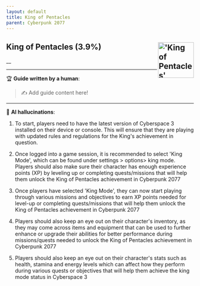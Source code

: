 ```yaml
---
layout: default
title: King of Pentacles
parent: Cyberpunk 2077
---
```


## King of Pentacles (3.9%) <img align="right" src="https://cdn.cloudflare.steamstatic.com/steamcommunity/public/images/apps/1091500/172f9e9e8e3b8eaeae2bb84feb87127b58353dba.jpg" alt="'King of Pentacles' achievement icon" width="96" height="96">

__

---

:trophy: **Guide written by a human**:

> :writing_hand: Add guide content here!

---

:robot: **AI hallucinations**:

1. To start, players need to have the latest version of Cyberspace 3 installed on their device or console. This will ensure that they are playing with updated rules and regulations for the King's achievement in question.

2. Once logged into a game session, it is recommended to select 'King Mode', which can be found under settings > options> king mode. Players should also make sure their character has enough experience points (XP) by leveling up or completing quests/missions that will help them unlock the King of Pentacles achievement in Cyberpunk 2077

3. Once players have selected 'King Mode', they can now start playing through various missions and objectives to earn XP points needed for level-up or completing quests/missions that will help them unlock the King of Pentacles achievement in Cyberpunk 2077

4. Players should also keep an eye out on their character's inventory, as they may come across items and equipment that can be used to further enhance or upgrade their abilities for better performance during missions/quests needed to unlock the King of Pentacles achievement in Cyberpunk 2077

5. Players should also keep an eye out on their character's stats such as health, stamina and energy levels which can affect how they perform during various quests or objectives that will help them achieve the king mode status in Cyberspace 3
